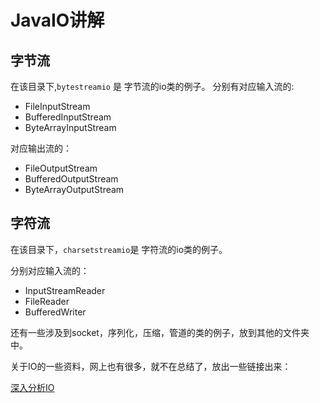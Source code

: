 # JavaIO讲解

## 字节流
在该目录下,`bytestreamio` 是 字节流的io类的例子。
分别有对应输入流的:

- FileInputStream
- BufferedInputStream
- ByteArrayInputStream

对应输出流的：

- FileOutputStream
- BufferedOutputStream
- ByteArrayOutputStream


## 字符流
在该目录下，`charsetstreamio`是 字符流的io类的例子。

分别对应输入流的：

- InputStreamReader
- FileReader
- BufferedWriter

还有一些涉及到socket，序列化，压缩，管道的类的例子，放到其他的文件夹中。

关于IO的一些资料，网上也有很多，就不在总结了，放出一些链接出来：

[深入分析IO](https://www.ibm.com/developerworks/cn/java/j-lo-javaio/#ibm-pcon)
